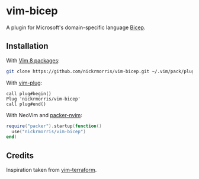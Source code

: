 # vim-bicep

A plugin for Microsoft's domain-specific language [Bicep][].

[Bicep]: https://docs.microsoft.com/en-us/azure/azure-resource-manager/bicep/overview

## Installation

With [Vim 8 packages](http://vimhelp.appspot.com/repeat.txt.html#packages):

```sh
git clone https://github.com/nickrmorris/vim-bicep.git ~/.vim/pack/plugins/start/vim-bicep
```

With [vim-plug](https://github.com/junegunn/vim-plug):

```vim
call plug#begin()
Plug 'nickrmorris/vim-bicep'
call plug#end()
```

With NeoVim and [packer-nvim](https://github.com/wbthomason/packer.nvim):

```lua
require("packer").startup(function()
  use("nickrmorris/vim-bicep")
end)
```

## Credits

Inspiration taken from [vim-terraform][].

[vim-terraform]: https://github.com/hashivim/vim-terraform
